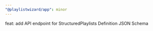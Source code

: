 ```yaml
---
"@playlistwizard/app": minor
---
```


feat: add API endpoint for StructuredPlaylists Definition JSON Schema
